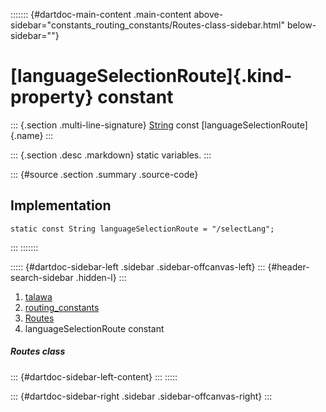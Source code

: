 ::::::: {#dartdoc-main-content .main-content above-sidebar="constants_routing_constants/Routes-class-sidebar.html" below-sidebar=""}
<div>

# [languageSelectionRoute]{.kind-property} constant

</div>

::: {.section .multi-line-signature}
[String](https://api.flutter.dev/flutter/dart-core/String-class.html)
const [languageSelectionRoute]{.name}
:::

::: {.section .desc .markdown}
static variables.
:::

::: {#source .section .summary .source-code}
## Implementation

``` language-dart
static const String languageSelectionRoute = "/selectLang";
```
:::
:::::::

::::: {#dartdoc-sidebar-left .sidebar .sidebar-offcanvas-left}
::: {#header-search-sidebar .hidden-l}
:::

1.  [talawa](../../index.html)
2.  [routing_constants](../../constants_routing_constants/)
3.  [Routes](../../constants_routing_constants/Routes-class.html)
4.  languageSelectionRoute constant

##### Routes class

::: {#dartdoc-sidebar-left-content}
:::
:::::

::: {#dartdoc-sidebar-right .sidebar .sidebar-offcanvas-right}
:::
